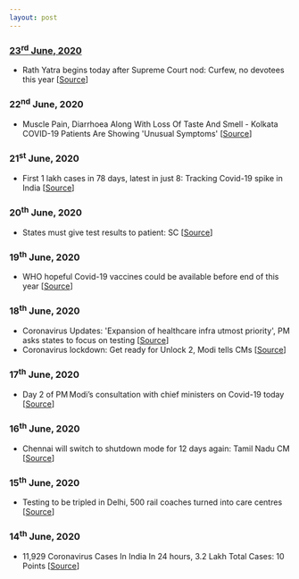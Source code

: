 ```yaml
---
layout: post
---
```

### [23<sup>rd</sup> June, 2020](#updates)
- Rath Yatra begins today after Supreme Court nod: Curfew, no devotees this year [[Source](https://www.hindustantimes.com/india-news/rath-yatra-begins-today-after-supreme-court-nod-curfew-no-devotees-this-year/story-PDMhvR7YbzEcWpUn2hsUOJ.html)]

### 22<sup>nd</sup> June, 2020
- Muscle Pain, Diarrhoea Along With Loss Of Taste And Smell - Kolkata COVID-19 Patients Are Showing 'Unusual Symptoms' [[Source](https://www.indiatimes.com/news/india/muscle-pain-diarrhoea-along-with-loss-of-taste-and-smell-kolkata-covid-19-patients-are-showing-unusual-symptoms-516162.html)]

### 21<sup>st</sup> June, 2020
- First 1 lakh cases in 78 days, latest in just 8: Tracking Covid-19 spike in India [[Source](https://www.hindustantimes.com/india-news/first-1-lakh-cases-in-78-days-latest-in-just-8-tracking-covid-19-spike-in-india/story-kwYotHZwLFL98GuVQNw1BL.html)]

### 20<sup>th</sup> June, 2020
- States must give test results to patient: SC [[Source](https://timesofindia.indiatimes.com/india/states-must-give-test-results-to-patient-sc/articleshow/76474903.cms)]

### 19<sup>th</sup> June, 2020
- WHO hopeful Covid-19 vaccines could be available before end of this year [[Source](https://timesofindia.indiatimes.com/world/europe/who-hopeful-covid-19-vaccines-could-be-available-before-end-of-this-year/articleshow/76449352.cms)]

### 18<sup>th</sup> June, 2020
- Coronavirus Updates: 'Expansion of healthcare infra utmost priority', PM asks states to focus on testing [[Source](https://www.livemint.com/news/india/coronavirus-live-updates-narendra-modi-second-meeting-with-states-union-territories-cms-latest-news-on-covid-19-situation-11592385009899.html)]
-  Coronavirus lockdown: Get ready for Unlock 2, Modi tells CMs [[Source](https://www.thehindu.com/news/national/coronavirus-lockdown-get-ready-for-unlock-2-modi-tells-cms/article31854145.ece)]

### 17<sup>th</sup> June, 2020
- Day 2 of PM Modi’s consultation with chief ministers on Covid-19 today [[Source](https://www.hindustantimes.com/india-news/day-2-of-pm-modi-s-consultation-with-chief-ministers-on-covid-19-today/story-NmTqP5SFceNtuYYnCog4WJ.html)]

### 16<sup>th</sup> June, 2020
- Chennai will switch to shutdown mode for 12 days again: Tamil Nadu CM [[Source](https://economictimes.indiatimes.com/news/politics-and-nation/chennai-will-switch-to-shutdown-mode-for-12-days-again-tamil-nadu-cm/articleshow/76386971.cms)]

### 15<sup>th</sup> June, 2020
- Testing to be tripled in Delhi, 500 rail coaches turned into care centres [[Source](https://timesofindia.indiatimes.com/city/delhi/testing-to-be-tripled-in-delhi-500-rail-coaches-turned-into-care-centres/articleshow/76377292.cms)]

### 14<sup>th</sup> June, 2020
-  11,929 Coronavirus Cases In India In 24 hours, 3.2 Lakh Total Cases: 10 Points [[Source](https://www.ndtv.com/india-news/coronavirus-11-929-coronavirus-cases-in-india-in-24-hours-3-2-lakh-total-cases-2245976)]
